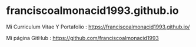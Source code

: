 # franciscoalmonacid1993.github.io
Mi Curriculum Vitae Y Portafolio : https://franciscoalmonacid1993.github.io/

Mi página GitHub  : https://github.com/franciscoalmonacid1993
